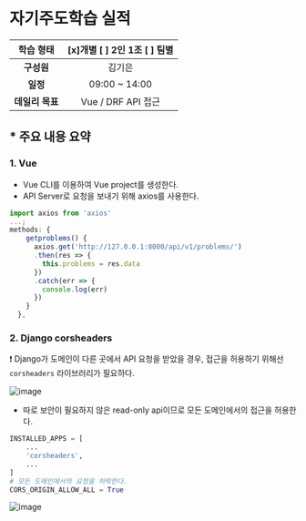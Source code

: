 # 자기주도학습 실적


|  **학습 형태**  | [x]개별 [ ] 2인 1조 [ ] 팀별 |
| :-------------: | :--------------------------: |
|   **구성원**    |            김기은            |
|    **일정**     |        09:00 ~ 14:00         |
| **데일리 목표** |      Vue / DRF API 접근      |

## * 주요 내용 요약

### 1. Vue 

- Vue CLI를 이용하여 Vue project를 생성한다.
- API Server로 요청을 보내기 위해 axios를 사용한다.

```javascript
import axios from 'axios'
...;
methods: {
    getproblems() {
      axios.get('http://127.0.0.1:8000/api/v1/problems/')
      .then(res => {
        this.problems = res.data
      })
      .catch(err => {
        console.log(err)
      })
    }
  },
```

### 2. Django corsheaders

:exclamation: Django가 도메인이 다른 곳에서 API 요청을 받았을 경우, 접근을 허용하기 위해선 `corsheaders` 라이브러리가 필요하다.

![image](https://user-images.githubusercontent.com/52814897/70637641-e7470300-1c7a-11ea-8394-200be94e5379.png)

- 따로 보안이 필요하지 않은 read-only api이므로 모든 도메인에서의 접근을 허용한다.

```python
INSTALLED_APPS = [
    ...
    'corsheaders',
    ...
]
# 모든 도메인에서의 요청을 허락한다.
CORS_ORIGIN_ALLOW_ALL = True
```

![image](https://user-images.githubusercontent.com/52814897/70638203-ca5eff80-1c7b-11ea-8204-abff7ae4dca9.png)

